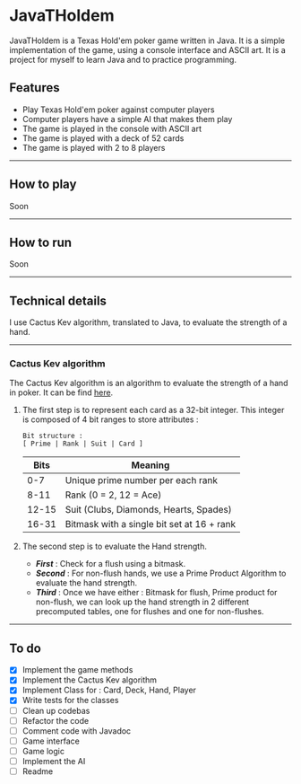 # JavaTHoldem

JavaTHoldem is a Texas Hold'em poker game written in Java.
It is a simple implementation of the game, using a console interface and ASCII art.
It is a project for myself to learn Java and to practice programming.

## Features

- Play Texas Hold'em poker against computer players
- Computer players have a simple AI that makes them play
- The game is played in the console with ASCII art
- The game is played with a deck of 52 cards
- The game is played with 2 to 8 players

---

## How to play

Soon

---

## How to run

Soon

---

## Technical details

I use Cactus Kev algorithm, translated to Java, to evaluate the strength of a hand.

---

### Cactus Kev algorithm

The Cactus Kev algorithm is an algorithm to evaluate the strength of a hand in poker.
It can be find [here](http://suffe.cool/poker/evaluator.html).

1. The first step is to represent each card as a 32-bit integer.
This integer is composed of 4 bit ranges to store attributes :

    ```
    Bit structure :
    [ Prime | Rank | Suit | Card ]
    ```
   | Bits  | Meaning                                    |
   |-------|--------------------------------------------|
   | 0-7   | Unique prime number per each rank          |
   | 8-11  | Rank (0 = 2, 12 = Ace)                     |
   | 12-15 | Suit (Clubs, Diamonds, Hearts, Spades)     |
   | 16-31 | Bitmask with a single bit set at 16 + rank |


2. The second step is to evaluate the Hand strength.
   - **_First_** : Check for a flush using a bitmask.
   - **_Second_** : For non-flush hands, we use a Prime Product Algorithm to evaluate the hand strength.
   - **_Third_** : Once we have either : Bitmask for flush, Prime product for non-flush, we can look up the hand strength in 2 different precomputed tables, one for flushes and one for non-flushes.

---
## To do

- [x] Implement the game methods
- [x] Implement the Cactus Kev algorithm
- [x] Implement Class for : Card, Deck, Hand, Player
- [x] Write tests for the classes
- [ ] Clean up codebas
- [ ] Refactor the code
- [ ] Comment code with Javadoc
- [ ] Game interface
- [ ] Game logic
- [ ] Implement the AI
- [ ] Readme